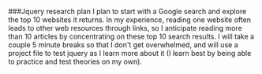 ###Jquery research plan
I plan to start with a Google search and explore the top 10 websites it returns.  In my experience, reading one website often leads to other web resources through links, so I anticipate reading more than 10 articles by concentrating on these top 10 search results.  I will take a couple 5 minute breaks so that I don't get overwhelmed, and will use a project file to test jquery as I learn more about it (I learn best by being able to practice and test theories on my own).